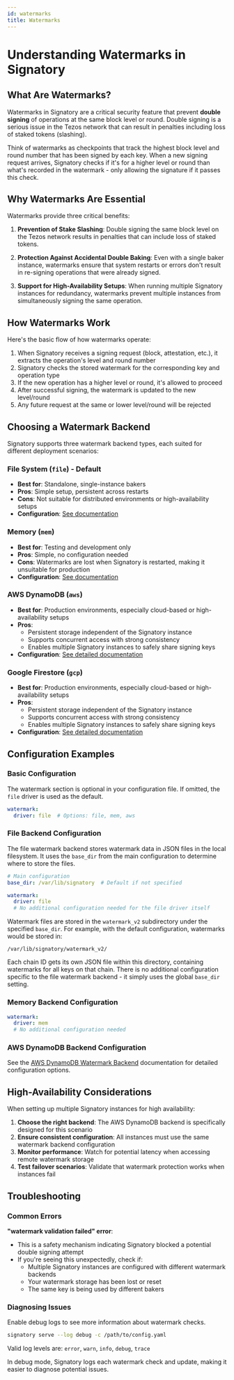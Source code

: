```yaml
---
id: watermarks
title: Watermarks
---
```


# Understanding Watermarks in Signatory

## What Are Watermarks?

Watermarks in Signatory are a critical security feature that prevent **double signing** of operations at the same block level or round. Double signing is a serious issue in the Tezos network that can result in penalties including loss of staked tokens (slashing).

Think of watermarks as checkpoints that track the highest block level and round number that has been signed by each key. When a new signing request arrives, Signatory checks if it's for a higher level or round than what's recorded in the watermark - only allowing the signature if it passes this check.

## Why Watermarks Are Essential

Watermarks provide three critical benefits:

1. **Prevention of Stake Slashing**: Double signing the same block level on the Tezos network results in penalties that can include loss of staked tokens.

2. **Protection Against Accidental Double Baking**: Even with a single baker instance, watermarks ensure that system restarts or errors don't result in re-signing operations that were already signed.

3. **Support for High-Availability Setups**: When running multiple Signatory instances for redundancy, watermarks prevent multiple instances from simultaneously signing the same operation.

## How Watermarks Work

Here's the basic flow of how watermarks operate:

1. When Signatory receives a signing request (block, attestation, etc.), it extracts the operation's level and round number
2. Signatory checks the stored watermark for the corresponding key and operation type
3. If the new operation has a higher level or round, it's allowed to proceed
4. After successful signing, the watermark is updated to the new level/round
5. Any future request at the same or lower level/round will be rejected

## Choosing a Watermark Backend

Signatory supports three watermark backend types, each suited for different deployment scenarios:

### File System (`file`) - Default
- **Best for**: Standalone, single-instance bakers
- **Pros**: Simple setup, persistent across restarts
- **Cons**: Not suitable for distributed environments or high-availability setups
- **Configuration**: [See documentation](#file-backend-configuration)

### Memory (`mem`)
- **Best for**: Testing and development only
- **Pros**: Simple, no configuration needed
- **Cons**: Watermarks are lost when Signatory is restarted, making it unsuitable for production
- **Configuration**: [See documentation](#memory-backend-configuration)

### AWS DynamoDB (`aws`)
- **Best for**: Production environments, especially cloud-based or high-availability setups
- **Pros**: 
  - Persistent storage independent of the Signatory instance
  - Supports concurrent access with strong consistency
  - Enables multiple Signatory instances to safely share signing keys
- **Configuration**: [See detailed documentation](aws_dynamodb.md)

### Google Firestore (`gcp`)
- **Best for**: Production environments, especially cloud-based or high-availability setups
- **Pros**: 
  - Persistent storage independent of the Signatory instance
  - Supports concurrent access with strong consistency
  - Enables multiple Signatory instances to safely share signing keys
- **Configuration**: [See detailed documentation](gcp_firestore.md)

## Configuration Examples

### Basic Configuration

The watermark section is optional in your configuration file. If omitted, the `file` driver is used as the default.

```yaml
watermark:
  driver: file  # Options: file, mem, aws
```

### File Backend Configuration

The file watermark backend stores watermark data in JSON files in the local filesystem. It uses the `base_dir` from the main configuration to determine where to store the files.

```yaml
# Main configuration
base_dir: /var/lib/signatory  # Default if not specified

watermark:
  driver: file
  # No additional configuration needed for the file driver itself
```

Watermark files are stored in the `watermark_v2` subdirectory under the specified `base_dir`. For example, with the default configuration, watermarks would be stored in:

```
/var/lib/signatory/watermark_v2/
```

Each chain ID gets its own JSON file within this directory, containing watermarks for all keys on that chain. There is no additional configuration specific to the file watermark backend - it simply uses the global `base_dir` setting.

### Memory Backend Configuration

```yaml
watermark:
  driver: mem
  # No additional configuration needed
```

### AWS DynamoDB Backend Configuration

See the [AWS DynamoDB Watermark Backend](aws_dynamodb.md) documentation for detailed configuration options.

## High-Availability Considerations

When setting up multiple Signatory instances for high availability:

1. **Choose the right backend**: The AWS DynamoDB backend is specifically designed for this scenario
2. **Ensure consistent configuration**: All instances must use the same watermark backend configuration
3. **Monitor performance**: Watch for potential latency when accessing remote watermark storage
4. **Test failover scenarios**: Validate that watermark protection works when instances fail

## Troubleshooting

### Common Errors

**"watermark validation failed" error**:
- This is a safety mechanism indicating Signatory blocked a potential double signing attempt
- If you're seeing this unexpectedly, check if:
  - Multiple Signatory instances are configured with different watermark backends
  - Your watermark storage has been lost or reset
  - The same key is being used by different bakers

### Diagnosing Issues

Enable debug logs to see more information about watermark checks.

```bash
signatory serve --log debug -c /path/to/config.yaml
```

Valid log levels are: `error`, `warn`, `info`, `debug`, `trace`

In debug mode, Signatory logs each watermark check and update, making it easier to diagnose potential issues. 